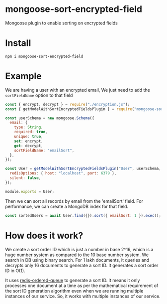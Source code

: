 # mongoose-sort-encrypted-field

Mongoose plugin to enable sorting on encrypted fields

# Install

```
npm i mongoose-sort-encrypted-field
```

# Example

We are having a user with an encrypted email, We just need to add the `sortFieldName` option to that field

```javascript
const { encrypt, decrypt } = require("./encryption.js");
const { getModelWithSortEncryptedFieldsPlugin } = require("mongoose-sort-encrypted-field");

const userSchema = new mongoose.Schema({
  email: {
    type: String,
    required: true,
    unique: true,
    set: encrypt,
    get: decrypt,
    sortFieldName: "emailSort",
  },
});

const User = getModelWithSortEncryptedFieldsPlugin("User", userSchema, {
  redisOptions: { host: "localhost", port: 6379 },
  silent: false,
});

module.exports = User;
```

Then we can sort all records by email from the 'emailSort' field. For performance, we can create a MongoDB index for that field.

```javascript
const sortedUsers = await User.find({}).sort({ emailSort: 1 }).exec();
```

# How does it work?

We create a sort order ID which is just a number in base 2^16, which is a huge number system as compared to the 10 base number system. We search in DB using binary search. For 1 lakh documents, it queries and decrypts only 16 documents to generate a sort ID. It generates a sort order ID in O(1).

It uses [redis-ordered-queue](https://www.npmjs.com/package/redis-ordered-queue) to generate a sort ID. It means it only processes one document at a time as per the mathematical requirement of the sort ID generation algorithm even when we are running multiple instances of our service. So, it works with multiple instances of our service.
